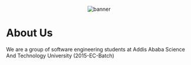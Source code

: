 <p align="center">
<img src="https://github.com/Kad-19/Periodic-table.com/assets/100912644/69de6a7f-b93f-4a79-b3fc-509a15227dfc" alt="banner">
</p>

<h1>
  About Us
</h1>

<p>
  We are a group of software engineering students at Addis Ababa Science And Technology University (2015-EC-Batch)
</p>
